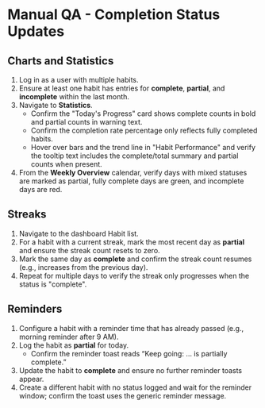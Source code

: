 # Manual QA - Completion Status Updates

## Charts and Statistics
1. Log in as a user with multiple habits.
2. Ensure at least one habit has entries for **complete**, **partial**, and **incomplete** within the last month.
3. Navigate to **Statistics**.
   - Confirm the "Today's Progress" card shows complete counts in bold and partial counts in warning text.
   - Confirm the completion rate percentage only reflects fully completed habits.
   - Hover over bars and the trend line in "Habit Performance" and verify the tooltip text includes the complete/total summary and partial counts when present.
4. From the **Weekly Overview** calendar, verify days with mixed statuses are marked as partial, fully complete days are green, and incomplete days are red.

## Streaks
1. Navigate to the dashboard Habit list.
2. For a habit with a current streak, mark the most recent day as **partial** and ensure the streak count resets to zero.
3. Mark the same day as **complete** and confirm the streak count resumes (e.g., increases from the previous day).
4. Repeat for multiple days to verify the streak only progresses when the status is "complete".

## Reminders
1. Configure a habit with a reminder time that has already passed (e.g., morning reminder after 9 AM).
2. Log the habit as **partial** for today.
   - Confirm the reminder toast reads “Keep going: … is partially complete.”
3. Update the habit to **complete** and ensure no further reminder toasts appear.
4. Create a different habit with no status logged and wait for the reminder window; confirm the toast uses the generic reminder message.
